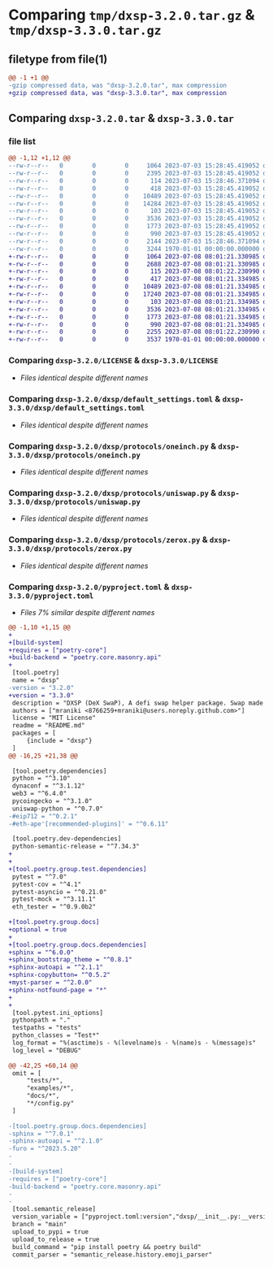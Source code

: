 # Comparing `tmp/dxsp-3.2.0.tar.gz` & `tmp/dxsp-3.3.0.tar.gz`

## filetype from file(1)

```diff
@@ -1 +1 @@
-gzip compressed data, was "dxsp-3.2.0.tar", max compression
+gzip compressed data, was "dxsp-3.3.0.tar", max compression
```

## Comparing `dxsp-3.2.0.tar` & `dxsp-3.3.0.tar`

### file list

```diff
@@ -1,12 +1,12 @@
--rw-r--r--   0        0        0     1064 2023-07-03 15:28:45.419052 dxsp-3.2.0/LICENSE
--rw-r--r--   0        0        0     2395 2023-07-03 15:28:45.419052 dxsp-3.2.0/README.md
--rw-r--r--   0        0        0      114 2023-07-03 15:28:46.371094 dxsp-3.2.0/dxsp/__init__.py
--rw-r--r--   0        0        0      418 2023-07-03 15:28:45.419052 dxsp-3.2.0/dxsp/config.py
--rw-r--r--   0        0        0    10489 2023-07-03 15:28:45.419052 dxsp-3.2.0/dxsp/default_settings.toml
--rw-r--r--   0        0        0    14284 2023-07-03 15:28:45.419052 dxsp-3.2.0/dxsp/main.py
--rw-r--r--   0        0        0      103 2023-07-03 15:28:45.419052 dxsp-3.2.0/dxsp/protocols/__init__.py
--rw-r--r--   0        0        0     3536 2023-07-03 15:28:45.419052 dxsp-3.2.0/dxsp/protocols/oneinch.py
--rw-r--r--   0        0        0     1773 2023-07-03 15:28:45.419052 dxsp-3.2.0/dxsp/protocols/uniswap.py
--rw-r--r--   0        0        0      990 2023-07-03 15:28:45.419052 dxsp-3.2.0/dxsp/protocols/zerox.py
--rw-r--r--   0        0        0     2144 2023-07-03 15:28:46.371094 dxsp-3.2.0/pyproject.toml
--rw-r--r--   0        0        0     3244 1970-01-01 00:00:00.000000 dxsp-3.2.0/PKG-INFO
+-rw-r--r--   0        0        0     1064 2023-07-08 08:01:21.330985 dxsp-3.3.0/LICENSE
+-rw-r--r--   0        0        0     2688 2023-07-08 08:01:21.330985 dxsp-3.3.0/README.md
+-rw-r--r--   0        0        0      115 2023-07-08 08:01:22.230990 dxsp-3.3.0/dxsp/__init__.py
+-rw-r--r--   0        0        0      417 2023-07-08 08:01:21.334985 dxsp-3.3.0/dxsp/config.py
+-rw-r--r--   0        0        0    10489 2023-07-08 08:01:21.334985 dxsp-3.3.0/dxsp/default_settings.toml
+-rw-r--r--   0        0        0    17240 2023-07-08 08:01:21.334985 dxsp-3.3.0/dxsp/main.py
+-rw-r--r--   0        0        0      103 2023-07-08 08:01:21.334985 dxsp-3.3.0/dxsp/protocols/__init__.py
+-rw-r--r--   0        0        0     3536 2023-07-08 08:01:21.334985 dxsp-3.3.0/dxsp/protocols/oneinch.py
+-rw-r--r--   0        0        0     1773 2023-07-08 08:01:21.334985 dxsp-3.3.0/dxsp/protocols/uniswap.py
+-rw-r--r--   0        0        0      990 2023-07-08 08:01:21.334985 dxsp-3.3.0/dxsp/protocols/zerox.py
+-rw-r--r--   0        0        0     2255 2023-07-08 08:01:22.230990 dxsp-3.3.0/pyproject.toml
+-rw-r--r--   0        0        0     3537 1970-01-01 00:00:00.000000 dxsp-3.3.0/PKG-INFO
```

### Comparing `dxsp-3.2.0/LICENSE` & `dxsp-3.3.0/LICENSE`

 * *Files identical despite different names*

### Comparing `dxsp-3.2.0/dxsp/default_settings.toml` & `dxsp-3.3.0/dxsp/default_settings.toml`

 * *Files identical despite different names*

### Comparing `dxsp-3.2.0/dxsp/protocols/oneinch.py` & `dxsp-3.3.0/dxsp/protocols/oneinch.py`

 * *Files identical despite different names*

### Comparing `dxsp-3.2.0/dxsp/protocols/uniswap.py` & `dxsp-3.3.0/dxsp/protocols/uniswap.py`

 * *Files identical despite different names*

### Comparing `dxsp-3.2.0/dxsp/protocols/zerox.py` & `dxsp-3.3.0/dxsp/protocols/zerox.py`

 * *Files identical despite different names*

### Comparing `dxsp-3.2.0/pyproject.toml` & `dxsp-3.3.0/pyproject.toml`

 * *Files 7% similar despite different names*

```diff
@@ -1,10 +1,15 @@
+
+[build-system]
+requires = ["poetry-core"]
+build-backend = "poetry.core.masonry.api"
+
 [tool.poetry]
 name = "dxsp"
-version = "3.2.0"
+version = "3.3.0"
 description = "DXSP (DeX SwaP), A defi swap helper package. Swap made easy."
 authors = ["mraniki <8766259+mraniki@users.noreply.github.com>"]
 license = "MIT License"
 readme = "README.md"
 packages = [
     {include = "dxsp"}
 ]
@@ -16,25 +21,38 @@
 
 [tool.poetry.dependencies]
 python = "^3.10"
 dynaconf = "^3.1.12"
 web3 = "^6.4.0"
 pycoingecko = "^3.1.0"
 uniswap-python = "^0.7.0"
-#eip712 = "^0.2.1"
-#eth-ape'[recommended-plugins]' = "^0.6.11"
 
 [tool.poetry.dev-dependencies]
 python-semantic-release = "^7.34.3"
+
+
+[tool.poetry.group.test.dependencies]
 pytest = "^7.0"
 pytest-cov = "^4.1"
 pytest-asyncio = "^0.21.0"
 pytest-mock = "^3.11.1"
 eth_tester = "^0.9.0b2"
 
+[tool.poetry.group.docs]
+optional = true
+
+[tool.poetry.group.docs.dependencies]
+sphinx = "^6.0.0"
+sphinx_bootstrap_theme = "^0.8.1"
+sphinx-autoapi = "^2.1.1"
+sphinx-copybutton= "^0.5.2"
+myst-parser = "^2.0.0"
+sphinx-notfound-page = "*"
+
+
 [tool.pytest.ini_options]
 pythonpath = "."
 testpaths = "tests"
 python_classes = "Test*"
 log_format = "%(asctime)s - %(levelname)s - %(name)s - %(message)s"
 log_level = "DEBUG"
 
@@ -42,25 +60,14 @@
 omit = [
     "tests/*",
     "examples/*",
     "docs/*",
     "*/config.py"
 ]
 
-[tool.poetry.group.docs.dependencies]
-sphinx = "^7.0.1"
-sphinx-autoapi = "^2.1.0"
-furo = "^2023.5.20"
-
-
-[build-system]
-requires = ["poetry-core"]
-build-backend = "poetry.core.masonry.api"
-
-
 [tool.semantic_release]
 version_variable = ["pyproject.toml:version","dxsp/__init__.py:__version__"]
 branch = "main"
 upload_to_pypi = true
 upload_to_release = true
 build_command = "pip install poetry && poetry build"
 commit_parser = "semantic_release.history.emoji_parser"
```

